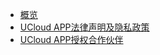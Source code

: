 
* [概览](/app_legal_agreement/README.md)
* [UCloud APP法律声明及隐私政策](/app_legal_agreement/app_private_policy)
* [UCloud APP授权合作伙伴](/app_legal_agreement/thirdpart_dependence)
